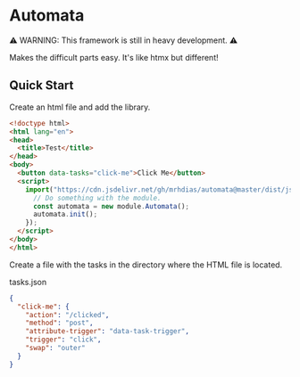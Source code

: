# Automata
⚠️ WARNING: This framework is still in heavy development. ⚠️

Makes the difficult parts easy. It's like htmx but different!

## Quick Start
Create an html file and add the library.
```html
<!doctype html>
<html lang="en">
<head>
  <title>Test</title>
</head>
<body>
  <button data-tasks="click-me">Click Me</button>
  <script>
    import("https://cdn.jsdelivr.net/gh/mrhdias/automata@master/dist/js/automata.min.js").then((module) => {
      // Do something with the module.
      const automata = new module.Automata();
      automata.init();
    });
  </script>
</body>
</html>
```
Create a file with the tasks in the directory where the HTML file is located.

tasks.json
```json
{
  "click-me": {
    "action": "/clicked",
    "method": "post",
    "attribute-trigger": "data-task-trigger",
    "trigger": "click",
    "swap": "outer"
  }
}
```

